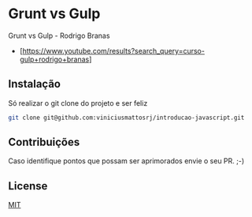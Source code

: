 # Grunt vs Gulp

Grunt vs Gulp - Rodrigo Branas
- [https://www.youtube.com/results?search_query=curso-gulp+rodrigo+branas]


## Instalação

Só realizar o git clone do projeto e ser feliz
```bash
git clone git@github.com:viniciusmattosrj/introducao-javascript.git
```

## Contribuições
Caso identifique pontos
que possam ser aprimorados envie o seu PR. ;-)


## License
[MIT](https://choosealicense.com/licenses/mit/)
